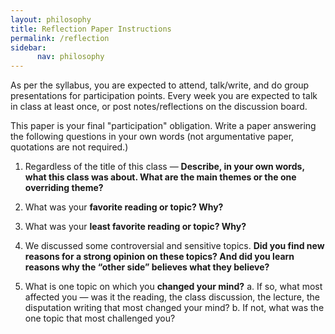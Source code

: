 ```yaml
---
layout: philosophy
title: Reflection Paper Instructions
permalink: /reflection
sidebar: 
      nav: philosophy
---
```


As per the syllabus, you are expected to attend, talk/write, and do group presentations for participation points. Every week you are expected to talk in class at least once, or post notes/reflections on the discussion board.

This paper is your final "participation" obligation. Write a paper answering the following questions in your own words (not argumentative paper, quotations are not required.)

1. Regardless of the title of this class — **Describe, in your own words, what this class was about. What are the main themes or the one overriding theme?**  

2. What was your **favorite reading or topic?  Why?**

3. What was your **least favorite reading or topic? Why?**

4. We discussed some controversial and sensitive topics.  **Did you find new reasons for a strong opinion on these topics? And did you learn reasons why the “other side” believes what they believe?**

5. What is one topic on which you **changed your mind?** 
	a. If so,  what most affected you — was it the reading, the class discussion, the lecture, the disputation writing that most changed your mind? 
	b. If not, what was the one topic that most challenged you?

